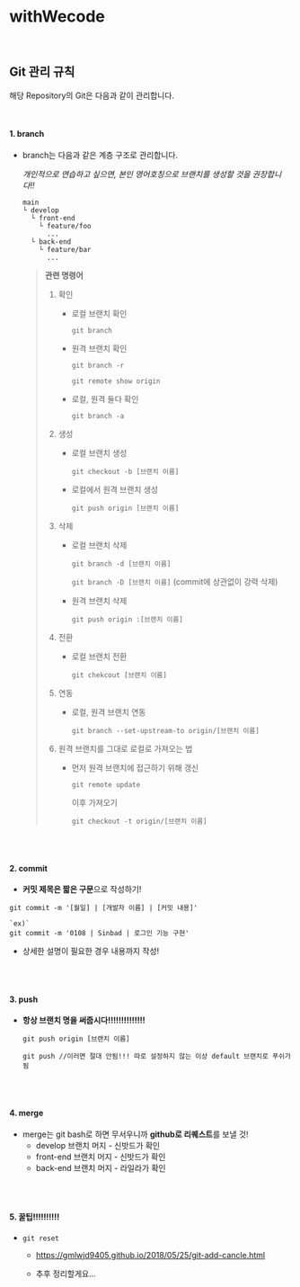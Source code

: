 # withWecode

<br/>

## Git 관리 규칙

해당 Repository의 Git은 다음과 같이 관리합니다.

<br/>

#### 1. branch

- branch는 다음과 같은 계층 구조로 관리합니다. <br/>

  *개인적으로 연습하고 싶으면, 본인 영어호칭으로 브랜치를 생성할 것을 권장합니다!!*

  ```
  main
  └ develop
    └ front-end
      └ feature/foo
        ...
    └ back-end
      └ feature/bar
        ...
  ```

  > **관련 명령어**
  >
  > 1. 확인
  >
  >    - 로컬 브랜치 확인
  >
  >      `git branch`
  >
  >    - 원격 브랜치 확인
  >
  >      `git branch -r`
  >
  >      `git remote show origin`
  >
  >    - 로컬, 원격 둘다 확인
  >
  >      `git branch -a`
  >
  > 2. 생성
  >
  >    - 로컬 브랜치 생성
  >
  >      `git checkout -b [브랜치 이름]`
  >
  >    - 로컬에서 원격 브랜치 생성
  >
  >      `git push origin [브랜치 이름]`
  >
  > 3. 삭제
  >
  >    - 로컬 브랜치 삭제
  >
  >      `git branch -d [브랜치 이름]`
  >
  >      `git branch -D [브랜치 이름]` (commit에 상관없이 강력 삭제)
  >
  >    - 원격 브랜치 삭제
  >
  >      `git push origin :[브랜치 이름]`
  >
  > 4. 전환
  >
  >    - 로컬 브랜치 전환
  >
  >      `git chekcout [브랜치 이름]`
  >
  > 5. 연동
  >
  >    - 로컬, 원격 브랜치 연동
  >
  >      `git branch --set-upstream-to origin/[브랜치 이름]`
  >
  > 6. 원격 브랜치를 그대로 로컬로 가져오는 법
  >
  >    - 먼저 원격 브랜치에 접근하기 위해 갱신
  >
  >      `git remote update`
  >
  >      이후 가져오기
  >
  >      `git checkout -t origin/[브랜치 이름]`
  >
  > 

<br/>

<br/>

#### 2. commit

- **커밋 제목은 짧은 구문**으로 작성하기!

```shell
git commit -m '[월일] | [개발자 이름] | [커밋 내용]'

`ex)` 
git commit -m '0108 | Sinbad | 로그인 기능 구현'
```

- 상세한 설명이 필요한 경우 내용까지 작성!

<br/>

<br/>

#### 3. push

- **항상 브랜치 명을 써줍시다!!!!!!!!!!!!!!**

  ```
  git push origin [브랜치 이름]
  
  git push //이러면 절대 안됨!!! 따로 설정하지 않는 이상 default 브랜치로 푸쉬가 됨
  ```

<br/>

<br/>

#### 4. merge

- merge는 git bash로 하면 무서우니까 **github로 리퀘스트**를 보낼 것!
  - develop 브랜치 머지 - 신밧드가 확인
  - front-end 브랜치 머지 - 신밧드가 확인
  - back-end 브랜치 머지 - 라일라가 확인

<br/>

<br/>

#### 5. 꿀팁!!!!!!!!!!

- `git reset`

  - https://gmlwjd9405.github.io/2018/05/25/git-add-cancle.html

  - 추후 정리할게요...

    